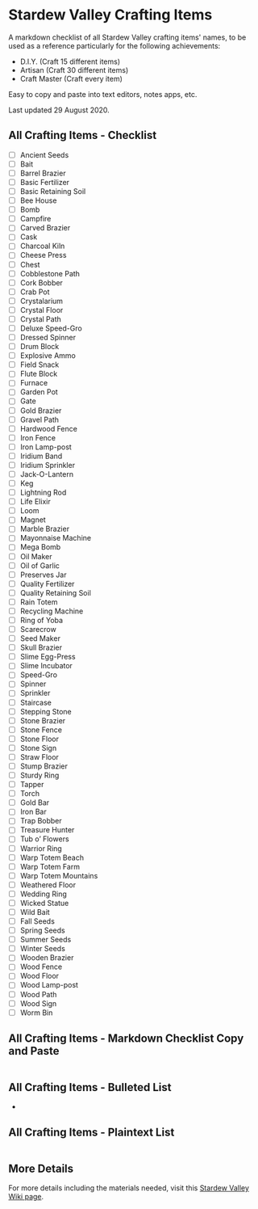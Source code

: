 # Stardew Valley Crafting Items

A markdown checklist of all Stardew Valley crafting items' names, to be used as a reference particularly for the following achievements:

- D.I.Y. (Craft 15 different items)
- Artisan (Craft 30 different items)
- Craft Master (Craft every item)

Easy to copy and paste into text editors, notes apps, etc. 

Last updated 29 August 2020.

## All Crafting Items - Checklist


- [ ] Ancient Seeds 	
- [ ] Bait 
- [ ] Barrel Brazier
- [ ] Basic Fertilizer
- [ ] Basic Retaining Soil
- [ ] Bee House
- [ ] Bomb
- [ ] Campfire
- [ ] Carved Brazier
- [ ] Cask
- [ ] Charcoal Kiln 
- [ ] Cheese Press
- [ ] Chest
- [ ] Cobblestone Path
- [ ] Cork Bobber
- [ ] Crab Pot
- [ ] Crystalarium 
- [ ] Crystal Floor 
- [ ] Crystal Path 	
- [ ] Deluxe Speed-Gro
- [ ] Dressed Spinner
- [ ] Drum Block 
- [ ] Explosive Ammo
- [ ] Field Snack
- [ ] Flute Block
- [ ] Furnace
- [ ] Garden Pot
- [ ] Gate
- [ ] Gold Brazier
- [ ] Gravel Path
- [ ] Hardwood Fence
- [ ] Iron Fence
- [ ] Iron Lamp-post
- [ ] Iridium Band
- [ ] Iridium Sprinkler
- [ ] Jack-O-Lantern
- [ ] Keg
- [ ] Lightning Rod
- [ ] Life Elixir
- [ ] Loom
- [ ] Magnet
- [ ] Marble Brazier
- [ ] Mayonnaise Machine
- [ ] Mega Bomb 
- [ ] Oil Maker
- [ ] Oil of Garlic
- [ ] Preserves Jar
- [ ] Quality Fertilizer
- [ ] Quality Retaining Soil
- [ ] Rain Totem
- [ ] Recycling Machine
- [ ] Ring of Yoba
- [ ] Scarecrow
- [ ] Seed Maker
- [ ] Skull Brazier
- [ ] Slime Egg-Press
- [ ] Slime Incubator
- [ ] Speed-Gro
- [ ] Spinner 
- [ ] Sprinkler
- [ ] Staircase
- [ ] Stepping Stone
- [ ] Stone Brazier
- [ ] Stone Fence
- [ ] Stone Floor
- [ ] Stone Sign
- [ ] Straw Floor
- [ ] Stump Brazier
- [ ] Sturdy Ring
- [ ] Tapper
- [ ] Torch
- [ ] Gold Bar
- [ ] Iron Bar 	
- [ ] Trap Bobber
- [ ] Treasure Hunter
- [ ] Tub o’ Flowers
- [ ] Warrior Ring
- [ ] Warp Totem Beach
- [ ] Warp Totem Farm
- [ ] Warp Totem Mountains
- [ ] Weathered Floor 
- [ ] Wedding Ring
- [ ] Wicked Statue
- [ ] Wild Bait
- [ ] Fall Seeds
- [ ] Spring Seeds
- [ ] Summer Seeds
- [ ] Winter Seeds
- [ ] Wooden Brazier
- [ ] Wood Fence
- [ ] Wood Floor
- [ ] Wood Lamp-post
- [ ] Wood Path
- [ ] Wood Sign
- [ ] Worm Bin

## All Crafting Items - Markdown Checklist Copy and Paste

```
```

## All Crafting Items - Bulleted List

- 
## All Crafting Items - Plaintext List

```
```

## More Details

For more details including the materials needed, visit this [Stardew Valley Wiki page](https://stardewvalley.fandom.com/wiki/Crafting).
